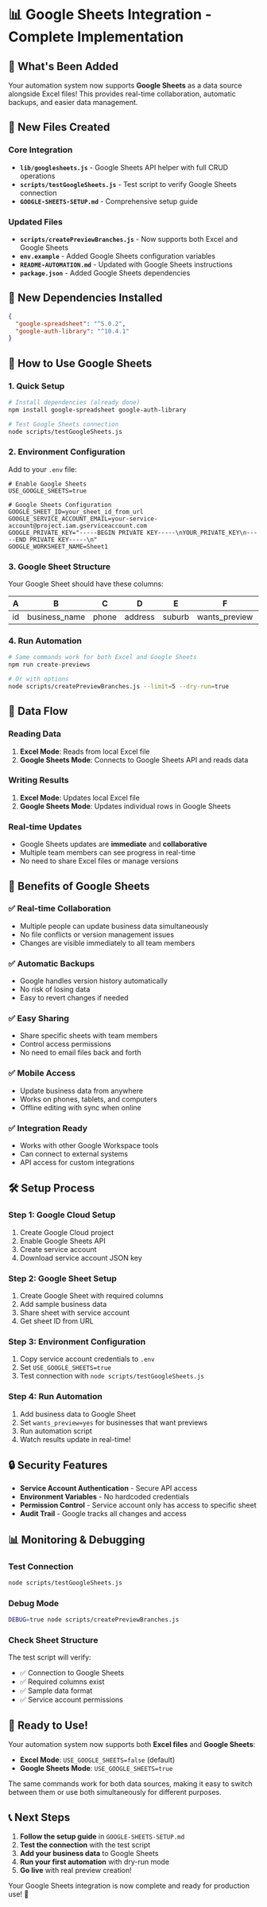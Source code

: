 # 📊 Google Sheets Integration - Complete Implementation

## 🎉 What's Been Added

Your automation system now supports **Google Sheets** as a data source alongside Excel files! This provides real-time collaboration, automatic backups, and easier data management.

## 📁 New Files Created

### Core Integration
- **`lib/googlesheets.js`** - Google Sheets API helper with full CRUD operations
- **`scripts/testGoogleSheets.js`** - Test script to verify Google Sheets connection
- **`GOOGLE-SHEETS-SETUP.md`** - Comprehensive setup guide

### Updated Files
- **`scripts/createPreviewBranches.js`** - Now supports both Excel and Google Sheets
- **`env.example`** - Added Google Sheets configuration variables
- **`README-AUTOMATION.md`** - Updated with Google Sheets instructions
- **`package.json`** - Added Google Sheets dependencies

## 🔧 New Dependencies Installed

```json
{
  "google-spreadsheet": "^5.0.2",
  "google-auth-library": "^10.4.1"
}
```

## 🚀 How to Use Google Sheets

### 1. Quick Setup

```bash
# Install dependencies (already done)
npm install google-spreadsheet google-auth-library

# Test Google Sheets connection
node scripts/testGoogleSheets.js
```

### 2. Environment Configuration

Add to your `.env` file:

```env
# Enable Google Sheets
USE_GOOGLE_SHEETS=true

# Google Sheets Configuration
GOOGLE_SHEET_ID=your_sheet_id_from_url
GOOGLE_SERVICE_ACCOUNT_EMAIL=your-service-account@project.iam.gserviceaccount.com
GOOGLE_PRIVATE_KEY="-----BEGIN PRIVATE KEY-----\nYOUR_PRIVATE_KEY\n-----END PRIVATE KEY-----\n"
GOOGLE_WORKSHEET_NAME=Sheet1
```

### 3. Google Sheet Structure

Your Google Sheet should have these columns:

| A | B | C | D | E | F | G | H | I | J | K |
|---|---|---|---|---|---|---|---|---|---|---|
| id | business_name | phone | address | suburb | wants_preview | preview_url | branch | status | deployedAt | error |

### 4. Run Automation

```bash
# Same commands work for both Excel and Google Sheets
npm run create-previews

# Or with options
node scripts/createPreviewBranches.js --limit=5 --dry-run=true
```

## 🔄 Data Flow

### Reading Data
1. **Excel Mode**: Reads from local Excel file
2. **Google Sheets Mode**: Connects to Google Sheets API and reads data

### Writing Results
1. **Excel Mode**: Updates local Excel file
2. **Google Sheets Mode**: Updates individual rows in Google Sheets

### Real-time Updates
- Google Sheets updates are **immediate** and **collaborative**
- Multiple team members can see progress in real-time
- No need to share Excel files or manage versions

## 🎯 Benefits of Google Sheets

### ✅ **Real-time Collaboration**
- Multiple people can update business data simultaneously
- No file conflicts or version management issues
- Changes are visible immediately to all team members

### ✅ **Automatic Backups**
- Google handles version history automatically
- No risk of losing data
- Easy to revert changes if needed

### ✅ **Easy Sharing**
- Share specific sheets with team members
- Control access permissions
- No need to email files back and forth

### ✅ **Mobile Access**
- Update business data from anywhere
- Works on phones, tablets, and computers
- Offline editing with sync when online

### ✅ **Integration Ready**
- Works with other Google Workspace tools
- Can connect to external systems
- API access for custom integrations

## 🛠️ Setup Process

### Step 1: Google Cloud Setup
1. Create Google Cloud project
2. Enable Google Sheets API
3. Create service account
4. Download service account JSON key

### Step 2: Google Sheet Setup
1. Create Google Sheet with required columns
2. Add sample business data
3. Share sheet with service account
4. Get sheet ID from URL

### Step 3: Environment Configuration
1. Copy service account credentials to `.env`
2. Set `USE_GOOGLE_SHEETS=true`
3. Test connection with `node scripts/testGoogleSheets.js`

### Step 4: Run Automation
1. Add business data to Google Sheet
2. Set `wants_preview=yes` for businesses that want previews
3. Run automation script
4. Watch results update in real-time!

## 🔒 Security Features

- **Service Account Authentication** - Secure API access
- **Environment Variables** - No hardcoded credentials
- **Permission Control** - Service account only has access to specific sheet
- **Audit Trail** - Google tracks all changes and access

## 📊 Monitoring & Debugging

### Test Connection
```bash
node scripts/testGoogleSheets.js
```

### Debug Mode
```bash
DEBUG=true node scripts/createPreviewBranches.js
```

### Check Sheet Structure
The test script will verify:
- ✅ Connection to Google Sheets
- ✅ Required columns exist
- ✅ Sample data format
- ✅ Service account permissions

## 🎉 Ready to Use!

Your automation system now supports both **Excel files** and **Google Sheets**:

- **Excel Mode**: `USE_GOOGLE_SHEETS=false` (default)
- **Google Sheets Mode**: `USE_GOOGLE_SHEETS=true`

The same commands work for both data sources, making it easy to switch between them or use both simultaneously for different purposes.

## 📞 Next Steps

1. **Follow the setup guide** in `GOOGLE-SHEETS-SETUP.md`
2. **Test the connection** with the test script
3. **Add your business data** to Google Sheets
4. **Run your first automation** with dry-run mode
5. **Go live** with real preview creation!

Your Google Sheets integration is now complete and ready for production use! 🚀

